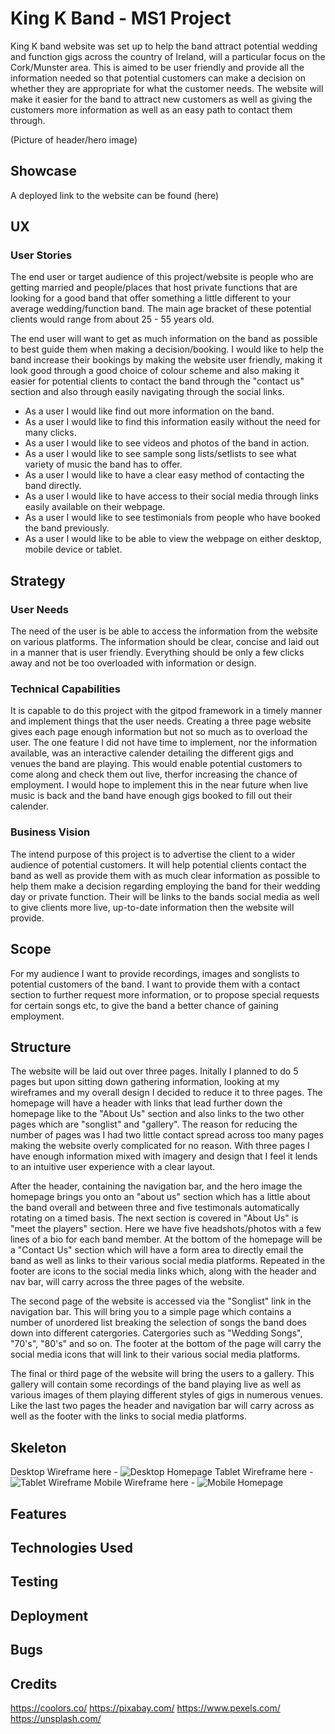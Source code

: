 # King K Band - MS1 Project

King K band website was set up to help the band attract potential wedding and function gigs across the country of Ireland, will a particular focus on the Cork/Munster area. This is aimed to be user friendly and provide all the information needed so that potential customers can make a decision on whether they are appropriate for what the customer needs. The website will make it easier for the band to attract new customers as well as giving the customers more information as well as an easy path to contact them through.

(Picture of header/hero image)

## Showcase

A deployed link to the website can be found (here)

## UX

### User Stories

The end user or target audience of this project/website is people who are getting married and people/places that host private functions that are looking for a good band that offer something a little different to your average wedding/function band. The main age bracket of these potential clients would range from about 25 - 55 years old. 

The end user will want to get as much information on the band as possible to best guide them when making a decision/booking.
I would like to help the band increase their bookings by making the website user friendly, making it look good through a good choice of colour scheme and also making it easier for potential clients to contact the band through the "contact us" section and also through easily navigating through the social links.

- As a user I would like find out more information on the band.
- As a user I would like to find this information easily without the need for many clicks.
- As a user I would like to see videos and photos of the band in action.
- As a user I would like to see sample song lists/setlists to see what variety of music the band has to offer.
- As a user I would like to have a clear easy method of contacting the band directly.
- As a user I would like to have access to their social media through links easily available on their webpage.
- As a user I would like to see testimonials from people who have booked the band previously.
- As a user I would like to be able to view the webpage on either desktop, mobile device or tablet.

## Strategy

### User Needs

The need of the user is be able to access the information from the website on various platforms. The information should be clear, concise and laid out in a manner that is user friendly. Everything should be only a few clicks away and not be too overloaded with information or design.

### Technical Capabilities

It is capable to do this project with the gitpod framework in a timely manner and implement things that the user needs. Creating a three page website gives each page enough information but not so much as to overload the user. The one feature I did not have time to implement, nor the information available, was an interactive calender detailing the different gigs and venues the band are playing. This would enable potential customers to come along and check them out live, therfor increasing the chance of employment. I would hope to implement this in the near future when live music is back and the band have enough gigs booked to fill out their calender.

### Business Vision

The intend purpose of this project is to advertise the client to a wider audience of potential customers. It will help potential clients contact the band as well as provide them with as much clear information as possible to help them make a decision regarding employing the band for their wedding day or private function. Their will be links to the bands social media as well to give clients more live, up-to-date information then the website will provide.

## Scope

For my audience I want to provide recordings, images and songlists to potential customers of the band. I want to provide them with a contact section to further request more information, or to propose special requests for certain songs etc, to give the band a better chance of gaining employment.

## Structure

The website will be laid out over three pages. Initally I planned to do 5 pages but upon sitting down gathering information, looking at my wireframes and my overall design I decided to reduce it to three pages. The homepage will have a header with links that lead further down the homepage like to the "About Us" section and also links to the two other pages which are "songlist" and "gallery". The reason for reducing the number of pages was I had two little contact spread across too many pages making the website overly complicated for no reason. With three pages I have enough information mixed with imagery and design that I feel it lends to an intuitive user experience with a clear layout.

After the header, containing the navigation bar, and the hero image the homepage brings you onto an "about us" section which has a little about the band overall and between three and five testimonals automatically rotating on a timed basis. The next section is covered in "About Us" is "meet the players"  section. Here we have five headshots/photos with a few lines of a bio for each band member. At the bottom of the homepage will be a "Contact Us" section which will have a form area to directly email the band as well as links to their various social media platforms. Repeated in the footer are icons to the social media links which, along with the header and nav bar, will carry across the three pages of the website.

The second page of the website is accessed via the "Songlist" link in the navigation bar. This will bring you to a simple page which contains a number of unordered list breaking the selection of songs the band does down into different catergories. Catergories such as "Wedding Songs", "70's", "80's" and so on. The footer at the bottom of the page will carry the social media icons that will link to their various social media platforms.

The final or third page of the website will bring the users to a gallery. This gallery will contain some recordings of the band playing live as well as various images of them playing different styles of gigs in numerous venues. Like the last two pages the header and navigation bar will carry across as well as the footer with the links to social media platforms.

## Skeleton

Desktop Wireframe here - ![Desktop Homepage](https://user-images.githubusercontent.com/82109134/119865282-6d104a00-bf13-11eb-8b25-550baab1762c.png)
Tablet Wireframe here - ![Tablet Wireframe](https://user-images.githubusercontent.com/82109134/119865507-a47ef680-bf13-11eb-8917-ef07b5c2804d.png)
Mobile Wireframe here - ![Mobile Homepage](https://user-images.githubusercontent.com/82109134/119865443-90d39000-bf13-11eb-9cf4-693a894e1eb9.png)

## Features

## Technologies Used

## Testing

## Deployment

## Bugs

## Credits

https://coolors.co/
https://pixabay.com/
https://www.pexels.com/
https://unsplash.com/